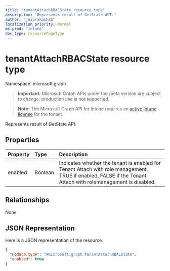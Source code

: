 ```yaml
---
title: "tenantAttachRBACState resource type"
description: "Represents result of GetState API."
author: "jaiprakashmb"
localization_priority: Normal
ms.prod: "intune"
doc_type: resourcePageType
---
```


# tenantAttachRBACState resource type

Namespace: microsoft.graph

> **Important:** Microsoft Graph APIs under the /beta version are subject to change; production use is not supported.

> **Note:** The Microsoft Graph API for Intune requires an [active Intune license](https://go.microsoft.com/fwlink/?linkid=839381) for the tenant.

Represents result of GetState API.

## Properties
|Property|Type|Description|
|:---|:---|:---|
|enabled|Boolean|Indicates whether the tenant is enabled for Tenant Attach with role management.  TRUE if enabled, FALSE if the Tenant Attach with rolemanagement is disabled.|

## Relationships
None

## JSON Representation
Here is a JSON representation of the resource.
<!-- {
  "blockType": "resource",
  "@odata.type": "microsoft.graph.tenantAttachRBACState"
}
-->
``` json
{
  "@odata.type": "#microsoft.graph.tenantAttachRBACState",
  "enabled": true
}
```
